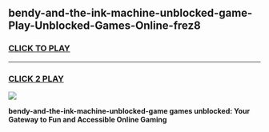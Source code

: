 
## bendy-and-the-ink-machine-unblocked-game-Play-Unblocked-Games-Online-frez8
<h3>
<a href="https://premium76.site?title=bendy-and-the-ink-machine-unblocked-game&ref=25A">CLICK TO PLAY</a></h3>
<hr>

<h3>
<a href="https://premium76.site?title=bendy-and-the-ink-machine-unblocked-game&ref=25A">CLICK 2 PLAY</a>
  
</h3>

<a href="https://premium76.site?title=bendy-and-the-ink-machine-unblocked-game&ref=25A"><img src="https://clearcache.store/games.png"></a>


**bendy-and-the-ink-machine-unblocked-game games unblocked: Your Gateway to Fun and Accessible Online Gaming**
